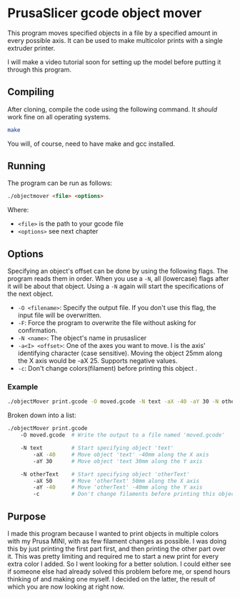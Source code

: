# PrusaSlicer gcode object mover

This program moves specified objects in a file by a specified amount in every possible axis.
It can be used to make multicolor prints with a single extruder printer.

I will make a video tutorial soon for setting up the model before putting it through this program.


## Compiling
After cloning, compile the code using the following command. It *should* work fine on all operating systems.
```bash
make
```
You will, of course, need to have make and gcc installed.


## Running
The program can be run as follows:
```html
./objectmover <file> <options>
```

Where:
- `<file>` is the path to your gcode file
- `<options>` see next chapter


## Options
Specifying an object's offset can be done by using the following flags. The program reads them in order. When you use a `-N`, all (lowercase) flags after it will be about that object. Using a `-N` again will start the specifications of the next object.
- `-O <filename>`: Specify the output file. If you don't use this flag, the input file will be overwritten.
- `-F`: Force the program to overwrite the file without asking for confirmation.
- `-N <name>`: The object's name in prusaslicer
- `-a<I> <offset>`: One of the axes you want to move. I is the axis' identifying character (case sensitive). Moving the object 25mm along the X axis would be -aX 25. Supports negative values.
- `-c`: Don't change colors(filament) before printing this object .

### Example
    
```bash
./objectMover print.gcode -O moved.gcode -N text -aX -40 -aY 30 -N otherText -aX 50 -aY -30 -c
```
Broken down into a list:
```bash
./objectMover print.gcode
    -O moved.gcode  # Write the output to a file named 'moved.gcode'

    -N text         # Start specifying object 'text'
        -aX -40     # Move object 'text' -40mm along the X axis
        -aY 30      # Move object 'text 30mm along the Y axis

    -N otherText    # Start specifying object 'otherText'
        -aX 50      # Move 'otherText' 50mm along the X axis
        -aY -40     # Move 'otherText' -40mm along the Y axis
        -c          # Don't change filaments before printing this object
```

## Purpose
I made this program because I wanted to print objects in multiple colors with my Prusa MINI, with as few filament changes as possible. I was doing this by just printing the first part first, and then printing the other part over it. This was pretty limiting and required me to start a new print for every extra color I added. So I went looking for a better solution. I could either see if someone else had already solved this problem before me, or spend hours thinking of and making one myself. I decided on the latter, the result of which you are now looking at right now.
